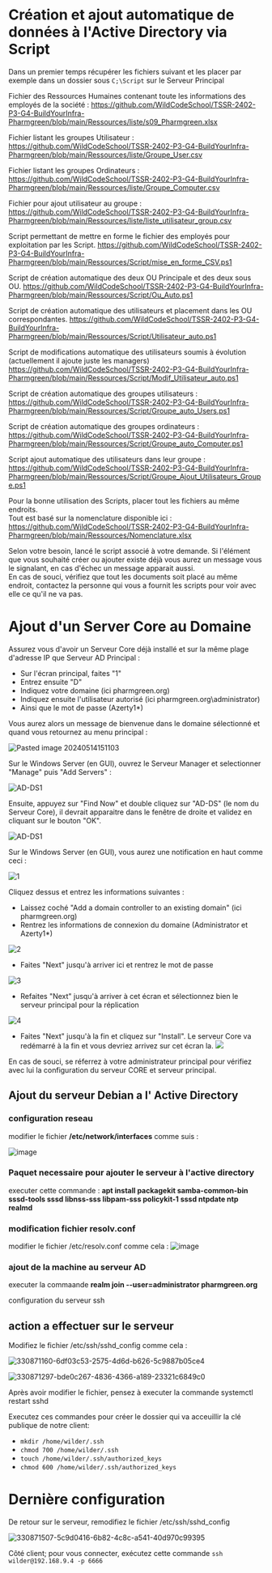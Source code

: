 
# Création et ajout automatique de données à l'Active Directory via Script

Dans un premier temps récupérer les fichiers suivant et les placer par exemple dans un dossier sous `C;\Script` sur le Serveur Principal

Fichier des Ressources Humaines contenant toute les informations des employés de la société :
https://github.com/WildCodeSchool/TSSR-2402-P3-G4-BuildYourInfra-Pharmgreen/blob/main/Ressources/liste/s09_Pharmgreen.xlsx

Fichier listant les groupes Utilisateur :
https://github.com/WildCodeSchool/TSSR-2402-P3-G4-BuildYourInfra-Pharmgreen/blob/main/Ressources/liste/Groupe_User.csv

Fichier listant les groupes Ordinateurs :
https://github.com/WildCodeSchool/TSSR-2402-P3-G4-BuildYourInfra-Pharmgreen/blob/main/Ressources/liste/Groupe_Computer.csv

Fichier pour ajout utilisateur au groupe :
https://github.com/WildCodeSchool/TSSR-2402-P3-G4-BuildYourInfra-Pharmgreen/blob/main/Ressources/liste/liste_utilisateur_group.csv

Script permettant de mettre en forme le fichier des employés pour exploitation par les Script.
https://github.com/WildCodeSchool/TSSR-2402-P3-G4-BuildYourInfra-Pharmgreen/blob/main/Ressources/Script/mise_en_forme_CSV.ps1

Script de création automatique des deux OU Principale et des deux sous OU.
https://github.com/WildCodeSchool/TSSR-2402-P3-G4-BuildYourInfra-Pharmgreen/blob/main/Ressources/Script/Ou_Auto.ps1

Script de création automatique des utilisateurs et placement dans les OU correspondantes.
https://github.com/WildCodeSchool/TSSR-2402-P3-G4-BuildYourInfra-Pharmgreen/blob/main/Ressources/Script/Utilisateur_auto.ps1

Script de modifications automatique des utilisateurs soumis à évolution (actuellement il ajoute juste les managers)
https://github.com/WildCodeSchool/TSSR-2402-P3-G4-BuildYourInfra-Pharmgreen/blob/main/Ressources/Script/Modif_Utilisateur_auto.ps1

Script de création automatique des groupes utilisateurs :
https://github.com/WildCodeSchool/TSSR-2402-P3-G4-BuildYourInfra-Pharmgreen/blob/main/Ressources/Script/Groupe_auto_Users.ps1

Script de création automatique des groupes ordinateurs :
https://github.com/WildCodeSchool/TSSR-2402-P3-G4-BuildYourInfra-Pharmgreen/blob/main/Ressources/Script/Groupe_auto_Computer.ps1

Script ajout automatique des utilisateurs dans leur groupe :
https://github.com/WildCodeSchool/TSSR-2402-P3-G4-BuildYourInfra-Pharmgreen/blob/main/Ressources/Script/Groupe_Ajout_Utilisateurs_Groupe.ps1

Pour la bonne utilisation des Scripts, placer tout les fichiers au même endroits.  
Tout est basé sur la nomenclature disponible ici :
https://github.com/WildCodeSchool/TSSR-2402-P3-G4-BuildYourInfra-Pharmgreen/blob/main/Ressources/Nomenclature.xlsx

Selon votre besoin, lancé le script associé à votre demande.
Si l'élément que vous souhaité créer ou ajouter existe déjà vous aurez un message vous le signalant, en cas d'échec un message apparait aussi.  
En cas de souci, vérifiez que tout les documents soit placé au même endroit, contactez la personne qui vous a fournit les scripts pour voir avec elle ce qu'il ne va pas.


# Ajout d'un Server Core au Domaine

Assurez vous d'avoir un Serveur Core déjà installé et sur la même plage d'adresse IP que Serveur AD Principal :

- Sur l'écran principal, faites "1"
- Entrez ensuite "D"
- Indiquez votre domaine (ici pharmgreen.org)
- Indiquez ensuite l'utilisateur autorisé (ici pharmgreen.org\administrator)
- Ainsi que le mot de passe (Azerty1*)

Vous aurez alors un message de bienvenue dans le domaine sélectionné et quand vous retournez au menu principal :

![Pasted image 20240514151103](https://github.com/WildCodeSchool/TSSR-2402-P3-G4-BuildYourInfra-Pharmgreen/assets/161329881/2ffd38f0-506c-45e3-8b27-62fdcb541684)

Sur le Windows Server (en GUI), ouvrez le Serveur Manager et selectionner "Manage" puis "Add Servers" :

![AD-DS1](https://github.com/WildCodeSchool/TSSR-2402-P3-G4-BuildYourInfra-Pharmgreen/assets/159529274/fd69ae44-3826-45d9-aea5-8b45ea717e74)  

Ensuite, appuyez sur "Find Now" et double cliquez sur "AD-DS" (le nom du Serveur Core), il devrait apparaitre dans le fenêtre de droite et validez en cliquant sur le bouton "OK".  

![AD-DS1](https://github.com/WildCodeSchool/TSSR-2402-P3-G4-BuildYourInfra-Pharmgreen/assets/159529274/992776d8-5ccf-42c9-9c51-18f1a64f4346)

Sur le Windows Server (en GUI), vous aurez une notification en haut comme ceci :

![1](https://github.com/WildCodeSchool/TSSR-2402-P3-G4-BuildYourInfra-Pharmgreen/assets/161329881/f5720148-2f75-457c-a95e-1bcc64d2c5bf)

Cliquez dessus et entrez les informations suivantes :
- Laissez coché "Add a domain controller to an existing domain" (ici pharmgreen.org)
- Rentrez les informations de connexion du domaine (Administrator et Azerty1*)

![2](https://github.com/WildCodeSchool/TSSR-2402-P3-G4-BuildYourInfra-Pharmgreen/assets/161329881/0da59abf-96a5-457a-8637-ca9407114ca7)

- Faites "Next" jusqu'à arriver ici et rentrez le mot de passe
  
![3](https://github.com/WildCodeSchool/TSSR-2402-P3-G4-BuildYourInfra-Pharmgreen/assets/161329881/2e39ce4e-a5d1-4f91-a8ed-01cafab1e843)

- Refaites "Next" jusqu'à arriver à cet écran et sélectionnez bien le serveur principal pour la réplication

 ![4](https://github.com/WildCodeSchool/TSSR-2402-P3-G4-BuildYourInfra-Pharmgreen/assets/161329881/2b005c4c-c1bc-4f2d-b3df-b2394efd159c)

- Faites "Next" jusqu'à la fin et cliquez sur "Install". Le serveur Core va redémarré à la fin et vous devriez arrivez sur cet écran la.
![](https://github.com/WildCodeSchool/TSSR-2402-P3-G4-BuildYourInfra-Pharmgreen/assets/159529274/cf95cd2b-80eb-4ca7-8c58-37adb9189431)

En cas de souci, se réferrez à votre administrateur principal pour vérifiez avec lui la configuration du serveur CORE et serveur principal.


## Ajout du serveur Debian a l' Active Directory

### configuration reseau

modifier le fichier **/etc/network/interfaces** comme suis :

![image](https://github.com/WildCodeSchool/TSSR-2402-P3-G4-BuildYourInfra-Pharmgreen/assets/81968235/78b1ea49-a209-4c33-bce3-5b6be1eb875f)


### Paquet necessaire pour ajouter le serveur à l'active directory

executer cette commande : **apt install packagekit samba-common-bin sssd-tools sssd libnss-sss libpam-sss policykit-1 sssd ntpdate ntp realmd**

### modification fichier resolv.conf

modifier le fichier /etc/resolv.conf comme cela :
![image](https://github.com/WildCodeSchool/TSSR-2402-P3-G4-BuildYourInfra-Pharmgreen/assets/81968235/78eac284-8141-4177-b7e4-34eb29467984)


### ajout de la machine au serveur AD

executer la commaande **realm join --user=administrator pharmgreen.org**


configuration du serveur ssh

## action a effectuer sur le serveur

Modifiez le fichier /etc/ssh/sshd_config comme cela :

![330871160-6df03c53-2575-4d6d-b626-5c9887b05ce4](https://github.com/WildCodeSchool/TSSR-2402-P3-G4-BuildYourInfra-Pharmgreen/assets/81968235/8dda6de4-7d39-4f56-8ca0-3fe505ba92fa)

![330871297-bde0c267-4836-4366-a189-23321c6849c0](https://github.com/WildCodeSchool/TSSR-2402-P3-G4-BuildYourInfra-Pharmgreen/assets/81968235/7f4cc67e-f1d8-4894-b7ca-f2f5655398fc)

Après avoir modifier le fichier, pensez à executer la commande systemctl restart sshd

Executez ces commandes pour créer le dossier qui va acceuillir la clé publique de notre client:

- `mkdir /home/wilder/.ssh`
- `chmod 700 /home/wilder/.ssh`
- `touch /home/wilder/.ssh/authorized_keys`
- `chmod 600 /home/wilder/.ssh/authorized_keys`

# Dernière configuration

De retour sur le serveur, remodifiez le fichier /etc/ssh/sshd_config

![330871507-5c9d0416-6b82-4c8c-a541-40d970c99395](https://github.com/WildCodeSchool/TSSR-2402-P3-G4-BuildYourInfra-Pharmgreen/assets/81968235/8d77a6d1-914d-4f1e-a7a4-ed30adc09214)

Côté client; pour vous connecter, exécutez cette commande `ssh wilder@192.168.9.4 -p 6666`

